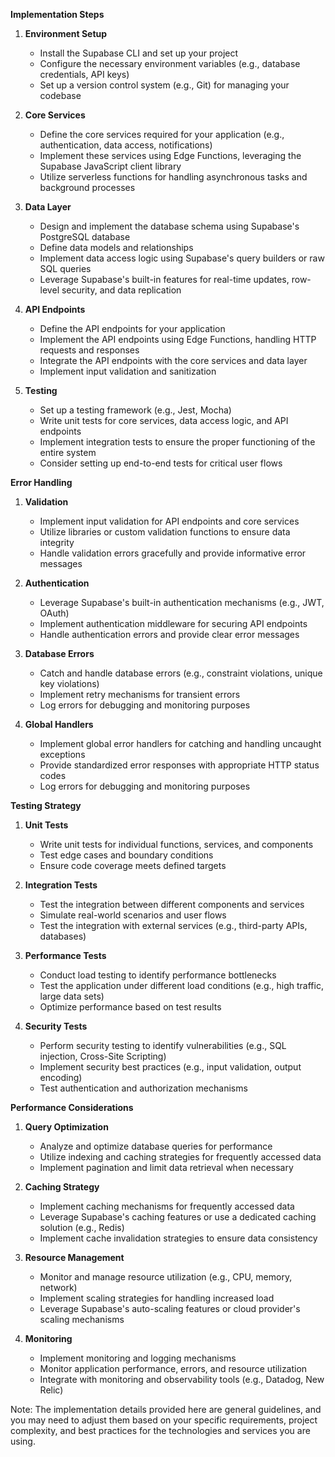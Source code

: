 **Implementation Steps**

1. **Environment Setup**
   - Install the Supabase CLI and set up your project
   - Configure the necessary environment variables (e.g., database credentials, API keys)
   - Set up a version control system (e.g., Git) for managing your codebase

2. **Core Services**
   - Define the core services required for your application (e.g., authentication, data access, notifications)
   - Implement these services using Edge Functions, leveraging the Supabase JavaScript client library
   - Utilize serverless functions for handling asynchronous tasks and background processes

3. **Data Layer**
   - Design and implement the database schema using Supabase's PostgreSQL database
   - Define data models and relationships
   - Implement data access logic using Supabase's query builders or raw SQL queries
   - Leverage Supabase's built-in features for real-time updates, row-level security, and data replication

4. **API Endpoints**
   - Define the API endpoints for your application
   - Implement the API endpoints using Edge Functions, handling HTTP requests and responses
   - Integrate the API endpoints with the core services and data layer
   - Implement input validation and sanitization

5. **Testing**
   - Set up a testing framework (e.g., Jest, Mocha)
   - Write unit tests for core services, data access logic, and API endpoints
   - Implement integration tests to ensure the proper functioning of the entire system
   - Consider setting up end-to-end tests for critical user flows

**Error Handling**

1. **Validation**
   - Implement input validation for API endpoints and core services
   - Utilize libraries or custom validation functions to ensure data integrity
   - Handle validation errors gracefully and provide informative error messages

2. **Authentication**
   - Leverage Supabase's built-in authentication mechanisms (e.g., JWT, OAuth)
   - Implement authentication middleware for securing API endpoints
   - Handle authentication errors and provide clear error messages

3. **Database Errors**
   - Catch and handle database errors (e.g., constraint violations, unique key violations)
   - Implement retry mechanisms for transient errors
   - Log errors for debugging and monitoring purposes

4. **Global Handlers**
   - Implement global error handlers for catching and handling uncaught exceptions
   - Provide standardized error responses with appropriate HTTP status codes
   - Log errors for debugging and monitoring purposes

**Testing Strategy**

1. **Unit Tests**
   - Write unit tests for individual functions, services, and components
   - Test edge cases and boundary conditions
   - Ensure code coverage meets defined targets

2. **Integration Tests**
   - Test the integration between different components and services
   - Simulate real-world scenarios and user flows
   - Test the integration with external services (e.g., third-party APIs, databases)

3. **Performance Tests**
   - Conduct load testing to identify performance bottlenecks
   - Test the application under different load conditions (e.g., high traffic, large data sets)
   - Optimize performance based on test results

4. **Security Tests**
   - Perform security testing to identify vulnerabilities (e.g., SQL injection, Cross-Site Scripting)
   - Implement security best practices (e.g., input validation, output encoding)
   - Test authentication and authorization mechanisms

**Performance Considerations**

1. **Query Optimization**
   - Analyze and optimize database queries for performance
   - Utilize indexing and caching strategies for frequently accessed data
   - Implement pagination and limit data retrieval when necessary

2. **Caching Strategy**
   - Implement caching mechanisms for frequently accessed data
   - Leverage Supabase's caching features or use a dedicated caching solution (e.g., Redis)
   - Implement cache invalidation strategies to ensure data consistency

3. **Resource Management**
   - Monitor and manage resource utilization (e.g., CPU, memory, network)
   - Implement scaling strategies for handling increased load
   - Leverage Supabase's auto-scaling features or cloud provider's scaling mechanisms

4. **Monitoring**
   - Implement monitoring and logging mechanisms
   - Monitor application performance, errors, and resource utilization
   - Integrate with monitoring and observability tools (e.g., Datadog, New Relic)

Note: The implementation details provided here are general guidelines, and you may need to adjust them based on your specific requirements, project complexity, and best practices for the technologies and services you are using.